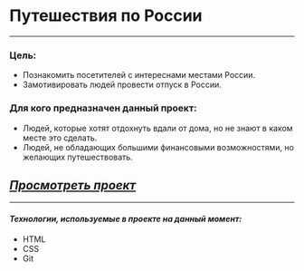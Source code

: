 # Путешествия по России
___
### Цель:
* Познакомить посетителей с интереснами местами России.
* Замотивировать людей провести отпуск в России.

### Для кого предназначен данный проект:
* Людей, которые хотят отдохнуть вдали от дома, но не знают в каком месте это сделать.
* Людей, не обладающих большими финансовыми возможностями, но желающих путешествовать.

## *[Просмотреть проект](https://daringfireball.net/projects/markdown/syntax#link)*
___
#### *Технологии, используемые в проекте на данный момент:*
* HTML
* CSS
* Git
